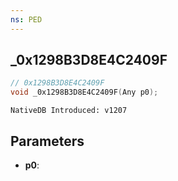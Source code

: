 ```yaml
---
ns: PED
---
```

## _0x1298B3D8E4C2409F

```c
// 0x1298B3D8E4C2409F
void _0x1298B3D8E4C2409F(Any p0);
```

```
NativeDB Introduced: v1207
```

## Parameters
* **p0**:
